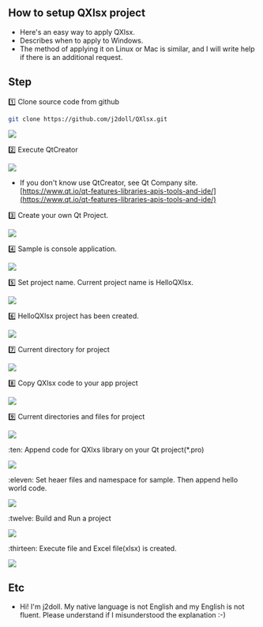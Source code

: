 
## How to setup QXlsx project

- Here's an easy way to apply QXlsx.
- Describes when to apply to Windows.
- The method of applying it on Linux or Mac is similar, and I will write help if there is an additional request.

## Step

:one: Clone source code from github

```sh
git clone https://github.com/j2doll/QXlsx.git
```

![](markdown.data/01.jpg)

:two: Execute QtCreator

![](markdown.data/02.jpg)

* If you don't know use QtCreator, see Qt Company site. [https://www.qt.io/qt-features-libraries-apis-tools-and-ide/](https://www.qt.io/qt-features-libraries-apis-tools-and-ide/)

:three: Create your own Qt Project.

![](markdown.data/03.jpg)

:four: Sample is console application.

![](markdown.data/04.jpg)

:five: Set project name. Current project name is HelloQXlsx.  

![](markdown.data/05.jpg)

:six: HelloQXlsx project has been created.

![](markdown.data/06.jpg)

:seven: Current directory for project

![](markdown.data/07.jpg)

:eight: Copy QXlsx code to your app project  

![](markdown.data/08.jpg)

:nine: Current directories and files for project

![](markdown.data/09.jpg)

:ten: Append code for QXlxs library on your Qt project(*.pro)

![](markdown.data/10.jpg)

:eleven: Set heaer files and namespace for sample. Then append hello world code.

![](markdown.data/11.jpg)

:twelve: Build and Run a project

![](markdown.data/12.jpg)

:thirteen: Execute file and Excel file(xlsx) is created.

![](markdown.data/13.jpg)

## Etc
* Hi! I'm j2doll. My native language is not English and my English is not fluent. Please understand if I misunderstood the explanation :-)
